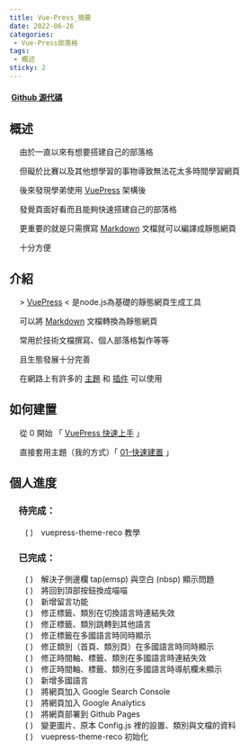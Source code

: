 ```yaml
---
title: Vue-Press_摘要
date: 2022-06-26
categories: 
 - Vue-Press部落格
tags:
 - 概述
sticky: 2
---
```


#### <i data-v-50777274="" class="iconfont reco-other" style="color: rgb(66, 152, 245);"></i> &nbsp;[Github 源代碼](https://github.com/I-am-nothing/I-am-nothing.github.io)

## 概述

&emsp; 由於一直以來有想要搭建自己的部落格

&emsp; 但礙於比賽以及其他想學習的事物導致無法花太多時間學習網頁

&emsp; 後來發現學弟使用 [VuePress](https://vuepress.vuejs.org/) 架構後
    
&emsp; 發覺頁面好看而且能夠快速搭建自己的部落格

&emsp; 更重要的就是只需撰寫 [Markdown](https://www.markdownguide.org/) 文檔就可以編譯成靜態網頁

&emsp; 十分方便

## 介紹

&emsp; > [VuePress](https://vuepress.vuejs.org/) < 是node.js為基礎的靜態網頁生成工具

&emsp; 可以將 [Markdown](https://www.markdownguide.org/) 文檔轉換為靜態網頁

&emsp; 常用於技術文檔撰寫、個人部落格製作等等

&emsp; 且生態發展十分完善

&emsp; 在網路上有許多的 [主題](https://github.com/topics/vuepress-theme) 和 [插件](https://vuepress.vuejs.org/zh/plugin/) 可以使用

## 如何建置

&emsp; 從 0 開始 <Fa-ArrowRight/> 「 [VuePress 快速上手](https://vuepress.vuejs.org/zh/guide/getting-started.html) 」

&emsp; 直接套用主題（我的方式）<Fa-ArrowRight/>「 [01-快速建置](/zh-TW/blogs/vue-puess/01-quick-build.html) 」

## 個人進度

### &emsp;待完成：

&emsp;&emsp;( <Fa-Wrench/> )&emsp;vuepress-theme-reco 教學<br/>

### &emsp;已完成：

&emsp;&emsp;( <Fa-Check/> )&emsp;解決子側邊欄 tap(emsp) 與空白 (nbsp) 顯示問題<br/>
&emsp;&emsp;( <Fa-Check/> )&emsp;將回到頂部按鈕換成喵喵<br/>
&emsp;&emsp;( <Fa-Check/> )&emsp;新增留言功能<br/>
&emsp;&emsp;( <Fa-Check/> )&emsp;修正標籤、類別在切換語言時連結失效<br/>
&emsp;&emsp;( <Fa-Check/> )&emsp;修正標籤、類別跳轉到其他語言<br/>
&emsp;&emsp;( <Fa-Check/> )&emsp;修正標籤在多國語言時同時顯示<br/>
&emsp;&emsp;( <Fa-Check/> )&emsp;修正類別（首頁、類別頁）在多國語言時同時顯示<br/>
&emsp;&emsp;( <Fa-Check/> )&emsp;修正時間軸、標籤、類別在多國語言時連結失效<br/>
&emsp;&emsp;( <Fa-Check/> )&emsp;修正時間軸、標籤、類別在多國語言時導航欄未顯示<br/>
&emsp;&emsp;( <Fa-Check/> )&emsp;新增多國語言<br/>
&emsp;&emsp;( <Fa-Check/> )&emsp;將網頁加入 Google Search Console<br/>
&emsp;&emsp;( <Fa-Check/> )&emsp;將網頁加入 Google Analytics<br/>
&emsp;&emsp;( <Fa-Check/> )&emsp;將網頁部署到 Github Pages<br/>
&emsp;&emsp;( <Fa-Check/> )&emsp;變更圖片、原本 Config.js 裡的設置、類別與文檔的資料<br/>
&emsp;&emsp;( <Fa-Check/> )&emsp;vuepress-theme-reco 初始化<br/>



